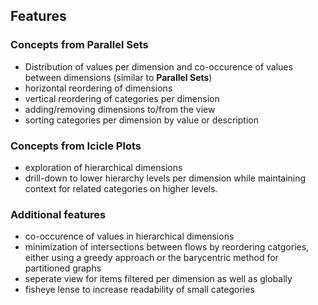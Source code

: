 ## Features
### Concepts from Parallel Sets
  * Distribution of values per dimension and co-occurence of values between dimensions (similar to **Parallel Sets**)
  * horizontal reordering of dimensions
  * vertical reordering of categories per dimension
  * adding/removing dimensions to/from the view
  * sorting categories per dimension by value or description

### Concepts from Icicle Plots
  * exploration of hierarchical dimensions
  * drill-down to lower hierarchy levels per dimension while maintaining context for related categories on higher levels.

### Additional features
  * co-occurence of values in hierarchical dimensions
  * minimization of intersections between flows by reordering catgories, either using a greedy approach or the barycentric method for partitioned graphs
  * seperate view for items filtered per dimension as well as globally
  * fisheye lense to increase readability of small categories